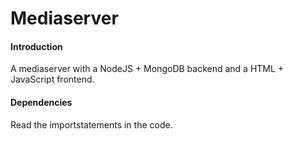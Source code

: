 Mediaserver
=============

#### Introduction
A mediaserver with a NodeJS + MongoDB backend and a HTML + JavaScript frontend.

#### Dependencies
Read the importstatements in the code.